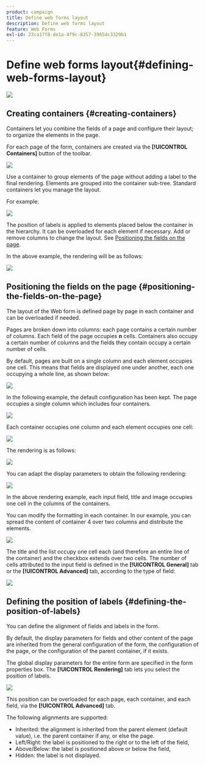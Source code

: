 ```yaml
---
product: campaign
title: Define web forms layout
description: Define web forms layout
feature: Web Forms
exl-id: 23ca17f8-de1a-4f9c-8357-3965dc3329b1
---
```

# Define web forms layout{#defining-web-forms-layout}

![](../../assets/common.svg)

## Creating containers {#creating-containers}

Containers let you combine the fields of a page and configure their layout; to organize the elements in the page.

For each page of the form, containers are created via the **[!UICONTROL Containers]** button of the toolbar.

![](assets/s_ncs_admin_survey_containers_add.png)

Use a container to group elements of the page without adding a label to the final rendering. Elements are grouped into the container sub-tree. Standard containers let you manage the layout.

For example:

![](assets/s_ncs_admin_survey_containers_std_arbo.png)

The position of labels is applied to elements placed below the container in the hierarchy. It can be overloaded for each element if necessary. Add or remove columns to change the layout. See [Positioning the fields on the page](#positioning-the-fields-on-the-page).

In the above example, the rendering will be as follows:

![](assets/s_ncs_admin_survey_containers_std_ex.png)

## Positioning the fields on the page {#positioning-the-fields-on-the-page}

The layout of the Web form is defined page by page in each container and can be overloaded if needed.

Pages are broken down into columns: each page contains a certain number of columns. Each field of the page occupies **n** cells. Containers also occupy a certain number of columns and the fields they contain occupy a certain number of cells.

By default, pages are built on a single column and each element occupies one cell. This means that fields are displayed one under another, each one occupying a whole line, as shown below:

![](assets/s_ncs_admin_survey_container_ex.png)

In the following example, the default configuration has been kept. The page occupies a single column which includes four containers. 

![](assets/s_ncs_admin_survey_container_ex0.png)

Each container occupies one column and each element occupies one cell:

![](assets/s_ncs_admin_survey_container_ex0a.png)

The rendering is as follows:

![](assets/s_ncs_admin_survey_container_ex0_rend.png)

You can adapt the display parameters to obtain the following rendering:

![](assets/s_ncs_admin_survey_container_ex1_rend.png)

In the above rendering example, each input field, title and image occupies one cell in the columns of the containers.

You can modify the formatting in each container. In our example, you can spread the content of container 4 over two columns and distribute the elements.

![](assets/s_ncs_admin_survey_container_ex2_rend.png)

The title and the list occupy one cell each (and therefore an entire line of the container) and the checkbox extends over two cells. The number of cells attributed to the input field is defined in the **[!UICONTROL General]** tab or the **[!UICONTROL Advanced]** tab, according to the type of field:

![](assets/s_ncs_admin_survey_container_ex2.png)

## Defining the position of labels {#defining-the-position-of-labels}

You can define the alignment of fields and labels in the form.

By default, the display parameters for fields and other content of the page are inherited from the general configuration of the form, the configuration of the page, or the configuration of the parent container, if it exists.

The global display parameters for the entire form are specified in the form properties box. The **[!UICONTROL Rendering]** tab lets you select the position of labels. 

![](assets/s_ncs_admin_survey_label_position.png)

This position can be overloaded for each page, each container, and each field, via the **[!UICONTROL Advanced]** tab.

The following alignments are supported:

* Inherited: the alignment is inherited from the parent element (default value), i.e. the parent container if any, or else the page.
* Left/Right: the label is positioned to the right or to the left of the field,
* Above/Below: the label is positioned above or below the field,
* Hidden: the label is not displayed.
